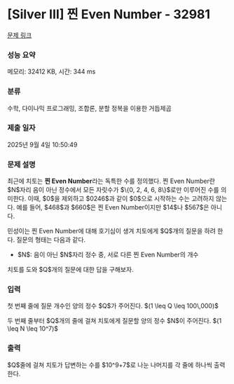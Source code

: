 # [Silver III] 찐 Even Number - 32981 

[문제 링크](https://www.acmicpc.net/problem/32981) 

### 성능 요약

메모리: 32412 KB, 시간: 344 ms

### 분류

수학, 다이나믹 프로그래밍, 조합론, 분할 정복을 이용한 거듭제곱

### 제출 일자

2025년 9월 4일 10:50:49

### 문제 설명

<p>최근에 치토는 <strong>찐 Even Number</strong>라는 독특한 수를 정의했다. 찐 Even Number란 $N$자리 음이 아닌 정수에서 모든 자릿수가 $\{0, 2, 4, 6, 8\}$로만 이루어진 수를 의미한다. 이때, $0$을 제외하고 $0246$과 같이 $0$으로 시작하는 수는 고려하지 않는다. 예를 들어, $468$과 $660$은 찐 Even Number이지만 $14$나 $567$은 아니다.</p>

<p>민성이는 찐 Even Number에 대해 호기심이 생겨 치토에게 $Q$개의 질문을 하려 한다. 질문의 형태는 다음과 같다.</p>

<ul>
	<li>$N$: 음이 아닌 $N$자리 정수 중, 서로 다른 찐 Even Number의 개수</li>
</ul>

<p>치토를 도와 $Q$개의 질문에 대한 답을 구해보자.</p>

### 입력 

 <p>첫 번째 줄에 질문 개수인 양의 정수 $Q$가 주어진다. $(1 \leq Q \leq 100\,000)$</p>

<p>두 번째 줄부터 $Q$개의 줄에 걸쳐 치토에게 질문할 양의 정수 $N$이 주어진다. $(1 \leq N \leq 10^7)$</p>

### 출력 

 <p>$Q$줄에 걸쳐 치토가 답변하는 수를 $10^9+7$로 나눈 나머지를 각 줄에 하나씩 출력한다.</p>

